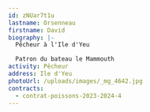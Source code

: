 ```yaml
---
id: zNUar7t1u
lastname: Orsenneau
firstname: David
biography: |-
  Pêcheur à l'Ile d'Yeu 

  Patron du bateau le Mammouth
activity: Pêcheur
address: Ile d'Yeu
photoUrl: /uploads/images/_mg_4642.jpg
contracts:
  - contrat-poissons-2023-2024-4
---
```

